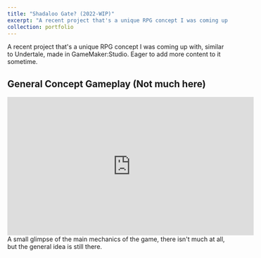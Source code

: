 ```yaml
---
title: "Shadaloo Gate? (2022-WIP)"
excerpt: "A recent project that's a unique RPG concept I was coming up with, similar to Undertale, made in GameMaker:Studio. Eager to add more content to it sometime. <br/><img src='/images/Shadaloo/shadalooGate_001.PNG'>"
collection: portfolio
---
```

A recent project that's a unique RPG concept I was coming up with, similar to Undertale, made in GameMaker:Studio. Eager to add more content to it sometime.

General Concept Gameplay (Not much here)
------
<iframe width="560" height="315" src="https://www.youtube.com/embed/q9FMNFMc878" title="YouTube video player" frameborder="0" allow="accelerometer; autoplay; clipboard-write; encrypted-media; gyroscope; picture-in-picture" allowfullscreen></iframe>
A small glimpse of the main mechanics of the game, there isn't much at all, but the general idea is still there.